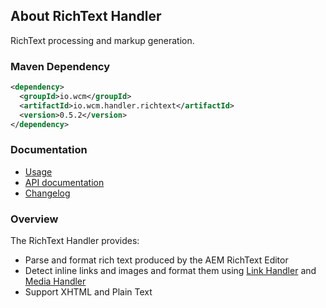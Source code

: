 ## About RichText Handler

RichText processing and markup generation.


### Maven Dependency

```xml
<dependency>
  <groupId>io.wcm</groupId>
  <artifactId>io.wcm.handler.richtext</artifactId>
  <version>0.5.2</version>
</dependency>
```

### Documentation

* [Usage][usage]
* [API documentation][apidocs]
* [Changelog][changelog]


### Overview

The RichText Handler provides:

* Parse and format rich text produced by the AEM RichText Editor
* Detect inline links and images and format them using [Link Handler][link-handler] and [Media Handler][media-handler]
* Support XHTML and Plain Text


[usage]: usage.html
[apidocs]: apidocs/
[changelog]: changes-report.html
[link-handler]: ../link/
[media-handler]: ../media/
